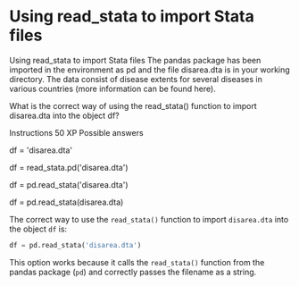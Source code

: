# Using read_stata to import Stata files

Using read_stata to import Stata files
The pandas package has been imported in the environment as pd and the file disarea.dta is in your working directory. The data consist of disease extents for several diseases in various countries (more information can be found here).

What is the correct way of using the read_stata() function to import disarea.dta into the object df?

Instructions
50 XP
Possible answers


df = 'disarea.dta'

df = read_stata.pd('disarea.dta')

df = pd.read_stata('disarea.dta')

df = pd.read_stata(disarea.dta)

The correct way to use the `read_stata()` function to import `disarea.dta` into the object `df` is:

```python
df = pd.read_stata('disarea.dta')
```

This option works because it calls the `read_stata()` function from the pandas package (`pd`) and correctly passes the filename as a string.